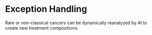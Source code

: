 # Exception Handling

Rare or non-classical cancers can be dynamically reanalyzed by AI to create new treatment compositions.
